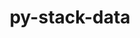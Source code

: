 ---
title: "py-stack-data"
layout: cache
categories: [package, develop]
meta: {"compilers": ["gcc@11.4.0", "gcc@9.4.0", "none"], "num_specs": 75, "num_specs_by_stack": {"data-vis-sdk": 11, "e4s": 22, "e4s-neoverse-v2": 24, "e4s-neoverse_v1": 6, "e4s-oneapi": 9, "e4s-power": 3, "root": 75}, "oss": ["ubuntu20.04", "ubuntu22.04"], "platforms": ["linux"], "stacks": ["data-vis-sdk", "e4s", "e4s-neoverse-v2", "e4s-neoverse_v1", "e4s-oneapi", "e4s-power", "root"], "targets": ["neoverse_v1", "neoverse_v2", "ppc64le", "x86_64_v3"], "versions": ["0.6.2"]}
spec_details: [{"compiler": "none", "hash": "2ayurznkqttlrsvgagy3uxhffdu7rojy", "os": "ubuntu22.04", "platform": "linux", "size": "-", "stacks": ["e4s", "root"], "target": "x86_64_v3", "variants": ["build_system=python_pip"], "versions": ["0.6.2"]}, {"compiler": "none", "hash": "2pfcvakm2byjkriafy4rfxekbmlwgjte", "os": "ubuntu22.04", "platform": "linux", "size": "-", "stacks": ["e4s-oneapi", "root"], "target": "x86_64_v3", "variants": ["build_system=python_pip"], "versions": ["0.6.2"]}, {"compiler": "none", "hash": "3baqzriqv3tcowli7g4cwjpgpaw7bveh", "os": "ubuntu22.04", "platform": "linux", "size": "-", "stacks": ["e4s-neoverse-v2", "root"], "target": "neoverse_v2", "variants": ["build_system=python_pip"], "versions": ["0.6.2"]}, {"compiler": "none", "hash": "4ew2hpybnl3b2x6z6t6fpvob4xpqrmdv", "os": "ubuntu22.04", "platform": "linux", "size": "-", "stacks": ["e4s-neoverse-v2", "root"], "target": "neoverse_v2", "variants": ["build_system=python_pip"], "versions": ["0.6.2"]}, {"compiler": "none", "hash": "4gp6d4trng5hrw43n5qkoyigchruqscx", "os": "ubuntu20.04", "platform": "linux", "size": "-", "stacks": ["data-vis-sdk", "root"], "target": "x86_64_v3", "variants": ["build_system=python_pip"], "versions": ["0.6.2"]}, {"compiler": "none", "hash": "5jsnp7ji4boghkygdp6a3cgzm6xt55k3", "os": "ubuntu22.04", "platform": "linux", "size": "-", "stacks": ["e4s-neoverse-v2", "root"], "target": "neoverse_v2", "variants": ["build_system=python_pip"], "versions": ["0.6.2"]}, {"compiler": "none", "hash": "5mx7jk2d2fl4ry6ojsiw6ga2h5bmqdm4", "os": "ubuntu22.04", "platform": "linux", "size": "-", "stacks": ["e4s-oneapi", "root"], "target": "x86_64_v3", "variants": ["build_system=python_pip"], "versions": ["0.6.2"]}, {"compiler": "none", "hash": "5nltdxbkzbgkszpi3fnzssj7w2v4xio2", "os": "ubuntu22.04", "platform": "linux", "size": "-", "stacks": ["e4s", "root"], "target": "x86_64_v3", "variants": ["build_system=python_pip"], "versions": ["0.6.2"]}, {"compiler": "none", "hash": "6bhixpom3bb4fnhjebmduyeel6tsclkn", "os": "ubuntu22.04", "platform": "linux", "size": "-", "stacks": ["e4s", "root"], "target": "x86_64_v3", "variants": ["build_system=python_pip"], "versions": ["0.6.2"]}, {"compiler": "none", "hash": "6p7xqnoq7nhnosqqgihw3avleh2xtlcw", "os": "ubuntu20.04", "platform": "linux", "size": "-", "stacks": ["data-vis-sdk", "root"], "target": "x86_64_v3", "variants": ["build_system=python_pip"], "versions": ["0.6.2"]}, {"compiler": "gcc@11.4.0", "hash": "6qt2ygdyziung3z2zrdxp44tcyl2f6jn", "os": "ubuntu22.04", "platform": "linux", "size": "-", "stacks": ["e4s-neoverse_v1", "root"], "target": "neoverse_v1", "variants": ["build_system=python_pip"], "versions": ["0.6.2"]}, {"compiler": "none", "hash": "6xi3ht5rbxhgehjfyblsqw4xybkuazh2", "os": "ubuntu22.04", "platform": "linux", "size": "-", "stacks": ["e4s-neoverse-v2", "root"], "target": "neoverse_v2", "variants": ["build_system=python_pip"], "versions": ["0.6.2"]}, {"compiler": "none", "hash": "6y63xaahaw5pbz36yoswxck52gb5zh2m", "os": "ubuntu22.04", "platform": "linux", "size": "-", "stacks": ["e4s-neoverse-v2", "root"], "target": "neoverse_v2", "variants": ["build_system=python_pip"], "versions": ["0.6.2"]}, {"compiler": "none", "hash": "7fuztc73ggub7tbsnrea2ycehqlwqlcw", "os": "ubuntu22.04", "platform": "linux", "size": "-", "stacks": ["e4s-neoverse-v2", "root"], "target": "neoverse_v2", "variants": ["build_system=python_pip"], "versions": ["0.6.2"]}, {"compiler": "none", "hash": "7oubtjih6eyazk5godeuc4lxazyyzzoo", "os": "ubuntu22.04", "platform": "linux", "size": "-", "stacks": ["e4s-oneapi", "root"], "target": "x86_64_v3", "variants": ["build_system=python_pip"], "versions": ["0.6.2"]}, {"compiler": "none", "hash": "bmloyrtf4sjh2tjas7dxpmmybzm75qyw", "os": "ubuntu20.04", "platform": "linux", "size": "-", "stacks": ["data-vis-sdk", "root"], "target": "x86_64_v3", "variants": ["build_system=python_pip"], "versions": ["0.6.2"]}, {"compiler": "none", "hash": "bqdj7hjcbnjpla3qfv2n7weptm4k6mdx", "os": "ubuntu22.04", "platform": "linux", "size": "-", "stacks": ["e4s-neoverse-v2", "root"], "target": "neoverse_v2", "variants": ["build_system=python_pip"], "versions": ["0.6.2"]}, {"compiler": "none", "hash": "btrrnnxdh5jpbji3xflm77w3w2zzk3au", "os": "ubuntu22.04", "platform": "linux", "size": "-", "stacks": ["e4s", "root"], "target": "x86_64_v3", "variants": ["build_system=python_pip"], "versions": ["0.6.2"]}, {"compiler": "none", "hash": "clspz6c7sqrb5c56x2pycnqo6npxlw3x", "os": "ubuntu22.04", "platform": "linux", "size": "-", "stacks": ["e4s", "root"], "target": "x86_64_v3", "variants": ["build_system=python_pip"], "versions": ["0.6.2"]}, {"compiler": "none", "hash": "fhu4vprswosnto5hkt3elffv3ckzzvg6", "os": "ubuntu22.04", "platform": "linux", "size": "-", "stacks": ["e4s-neoverse-v2", "root"], "target": "neoverse_v2", "variants": ["build_system=python_pip"], "versions": ["0.6.2"]}, {"compiler": "none", "hash": "fximizb2e3375apr5okjt6mxfovs4jxn", "os": "ubuntu22.04", "platform": "linux", "size": "-", "stacks": ["e4s-neoverse-v2", "root"], "target": "neoverse_v2", "variants": ["build_system=python_pip"], "versions": ["0.6.2"]}, {"compiler": "none", "hash": "glbnkwjsdsgchgsnr5rq7k4pj2gngv3n", "os": "ubuntu22.04", "platform": "linux", "size": "-", "stacks": ["e4s-neoverse-v2", "root"], "target": "neoverse_v2", "variants": ["build_system=python_pip"], "versions": ["0.6.2"]}, {"compiler": "gcc@11.4.0", "hash": "go4le6cdw34fz3bipdhneqpguyrawxie", "os": "ubuntu22.04", "platform": "linux", "size": "-", "stacks": ["e4s-neoverse_v1", "root"], "target": "neoverse_v1", "variants": ["build_system=python_pip"], "versions": ["0.6.2"]}, {"compiler": "none", "hash": "gpkv4yee7nhuftxr6ucceemusw4pmotr", "os": "ubuntu22.04", "platform": "linux", "size": "-", "stacks": ["e4s-oneapi", "root"], "target": "x86_64_v3", "variants": ["build_system=python_pip"], "versions": ["0.6.2"]}, {"compiler": "none", "hash": "hgi3pdeki5g47itxxychvzavyohs2x5h", "os": "ubuntu22.04", "platform": "linux", "size": "-", "stacks": ["e4s-neoverse-v2", "root"], "target": "neoverse_v2", "variants": ["build_system=python_pip"], "versions": ["0.6.2"]}, {"compiler": "none", "hash": "icvvbah3zs477wcachzztony534xhzu6", "os": "ubuntu22.04", "platform": "linux", "size": "-", "stacks": ["e4s-neoverse-v2", "root"], "target": "neoverse_v2", "variants": ["build_system=python_pip"], "versions": ["0.6.2"]}, {"compiler": "none", "hash": "iedszhinvlzaevga2a462qzav4hfl3ej", "os": "ubuntu22.04", "platform": "linux", "size": "-", "stacks": ["e4s", "root"], "target": "x86_64_v3", "variants": ["build_system=python_pip"], "versions": ["0.6.2"]}, {"compiler": "gcc@11.4.0", "hash": "imgfzhamykwmxu3qqu6fsa3vldbk5rwp", "os": "ubuntu22.04", "platform": "linux", "size": "-", "stacks": ["e4s-neoverse_v1", "root"], "target": "neoverse_v1", "variants": ["build_system=python_pip"], "versions": ["0.6.2"]}, {"compiler": "gcc@11.4.0", "hash": "ix3k6jvq6g77phphe3wnxfe3bhznrmbi", "os": "ubuntu22.04", "platform": "linux", "size": "-", "stacks": ["e4s-neoverse_v1", "root"], "target": "neoverse_v1", "variants": ["build_system=python_pip"], "versions": ["0.6.2"]}, {"compiler": "none", "hash": "j2xrkt4zc2pslxemttovrucskisiommg", "os": "ubuntu22.04", "platform": "linux", "size": "-", "stacks": ["e4s", "root"], "target": "x86_64_v3", "variants": ["build_system=python_pip"], "versions": ["0.6.2"]}, {"compiler": "none", "hash": "jfbk5eabexv7mkhyxdftmlkpo2l53peh", "os": "ubuntu20.04", "platform": "linux", "size": "-", "stacks": ["data-vis-sdk", "root"], "target": "x86_64_v3", "variants": ["build_system=python_pip"], "versions": ["0.6.2"]}, {"compiler": "none", "hash": "jkosovxligrvdwirbhldagoemzakfg7d", "os": "ubuntu20.04", "platform": "linux", "size": "-", "stacks": ["data-vis-sdk", "root"], "target": "x86_64_v3", "variants": ["build_system=python_pip"], "versions": ["0.6.2"]}, {"compiler": "none", "hash": "jlcrru3rytxqsq6wve53ckx7y7ubhr2g", "os": "ubuntu22.04", "platform": "linux", "size": "-", "stacks": ["e4s-oneapi", "root"], "target": "x86_64_v3", "variants": ["build_system=python_pip"], "versions": ["0.6.2"]}, {"compiler": "gcc@9.4.0", "hash": "kbvwpk2bpjqwing2uh4kfyht5kbfaapi", "os": "ubuntu20.04", "platform": "linux", "size": "-", "stacks": ["e4s-power", "root"], "target": "ppc64le", "variants": ["build_system=python_pip"], "versions": ["0.6.2"]}, {"compiler": "none", "hash": "kwcgbnmi2cpnccduspgsj62kf7gvypuo", "os": "ubuntu22.04", "platform": "linux", "size": "-", "stacks": ["e4s", "root"], "target": "x86_64_v3", "variants": ["build_system=python_pip"], "versions": ["0.6.2"]}, {"compiler": "none", "hash": "l46f2kyxgkdhgqft5w5hsh4qc6czzvkj", "os": "ubuntu22.04", "platform": "linux", "size": "-", "stacks": ["e4s", "root"], "target": "x86_64_v3", "variants": ["build_system=python_pip"], "versions": ["0.6.2"]}, {"compiler": "none", "hash": "lf3lgcnicvwq2lppu4w3e3sws3qny35d", "os": "ubuntu22.04", "platform": "linux", "size": "-", "stacks": ["e4s", "root"], "target": "x86_64_v3", "variants": ["build_system=python_pip"], "versions": ["0.6.2"]}, {"compiler": "none", "hash": "lfdbjomwtvtn3nfx3ufs5e6gt4rfxlxv", "os": "ubuntu22.04", "platform": "linux", "size": "-", "stacks": ["e4s", "root"], "target": "x86_64_v3", "variants": ["build_system=python_pip"], "versions": ["0.6.2"]}, {"compiler": "gcc@9.4.0", "hash": "m7pxw5t5jtjdqqwtttf6qh557t2ombmw", "os": "ubuntu20.04", "platform": "linux", "size": "-", "stacks": ["e4s-power", "root"], "target": "ppc64le", "variants": ["build_system=python_pip"], "versions": ["0.6.2"]}, {"compiler": "none", "hash": "mfji3cm2goknpedbfp7laphx6at43xxu", "os": "ubuntu22.04", "platform": "linux", "size": "-", "stacks": ["e4s-neoverse-v2", "root"], "target": "neoverse_v2", "variants": ["build_system=python_pip"], "versions": ["0.6.2"]}, {"compiler": "none", "hash": "mholpqqu4jl54p7yyxisrx75czz5zuz3", "os": "ubuntu22.04", "platform": "linux", "size": "-", "stacks": ["e4s", "root"], "target": "x86_64_v3", "variants": ["build_system=python_pip"], "versions": ["0.6.2"]}, {"compiler": "none", "hash": "mkr62wc6h6q4dsln6fgq77focfiynf4b", "os": "ubuntu22.04", "platform": "linux", "size": "-", "stacks": ["e4s", "root"], "target": "x86_64_v3", "variants": ["build_system=python_pip"], "versions": ["0.6.2"]}, {"compiler": "none", "hash": "mqicyp4yun7tbh3f47acrx6idazb4gad", "os": "ubuntu22.04", "platform": "linux", "size": "-", "stacks": ["e4s-neoverse-v2", "root"], "target": "neoverse_v2", "variants": ["build_system=python_pip"], "versions": ["0.6.2"]}, {"compiler": "gcc@11.4.0", "hash": "nogczzudddmpdnta3kwv74gpmdmxjtbb", "os": "ubuntu22.04", "platform": "linux", "size": "-", "stacks": ["e4s-neoverse_v1", "root"], "target": "neoverse_v1", "variants": ["build_system=python_pip"], "versions": ["0.6.2"]}, {"compiler": "none", "hash": "ntaxdpifm4bdxy4mygrwzw5wb6yhyzvu", "os": "ubuntu22.04", "platform": "linux", "size": "-", "stacks": ["e4s-neoverse-v2", "root"], "target": "neoverse_v2", "variants": ["build_system=python_pip"], "versions": ["0.6.2"]}, {"compiler": "none", "hash": "ozqlfftihr4ifqwm7znp6tuqefndlasz", "os": "ubuntu22.04", "platform": "linux", "size": "-", "stacks": ["e4s", "root"], "target": "x86_64_v3", "variants": ["build_system=python_pip"], "versions": ["0.6.2"]}, {"compiler": "none", "hash": "pf2trmhl6sppcfvfpp2hzfplyuslyojf", "os": "ubuntu22.04", "platform": "linux", "size": "-", "stacks": ["e4s-neoverse-v2", "root"], "target": "neoverse_v2", "variants": ["build_system=python_pip"], "versions": ["0.6.2"]}, {"compiler": "none", "hash": "q33ik2lfyhfdefq6q3yw2aq52vwz4ljj", "os": "ubuntu22.04", "platform": "linux", "size": "-", "stacks": ["e4s", "root"], "target": "x86_64_v3", "variants": ["build_system=python_pip"], "versions": ["0.6.2"]}, {"compiler": "none", "hash": "rsv6zyj6szc3t2tn7v3h3pu64wbb5raj", "os": "ubuntu22.04", "platform": "linux", "size": "-", "stacks": ["e4s-oneapi", "root"], "target": "x86_64_v3", "variants": ["build_system=python_pip"], "versions": ["0.6.2"]}, {"compiler": "gcc@9.4.0", "hash": "rvjrfaqfmdnt5ac2u25ntdl45uaw3i33", "os": "ubuntu20.04", "platform": "linux", "size": "-", "stacks": ["e4s-power", "root"], "target": "ppc64le", "variants": ["build_system=python_pip"], "versions": ["0.6.2"]}, {"compiler": "none", "hash": "sb2x73nd3xwsa4vk6upiei6abp4iw2y6", "os": "ubuntu22.04", "platform": "linux", "size": "-", "stacks": ["e4s-neoverse-v2", "root"], "target": "neoverse_v2", "variants": ["build_system=python_pip"], "versions": ["0.6.2"]}, {"compiler": "none", "hash": "sdfnyug4zypumv5o7342l5w775fhwos5", "os": "ubuntu22.04", "platform": "linux", "size": "-", "stacks": ["e4s", "root"], "target": "x86_64_v3", "variants": ["build_system=python_pip"], "versions": ["0.6.2"]}, {"compiler": "none", "hash": "sdn2yvzxb52qf6rwqiv32m6reyes6awl", "os": "ubuntu22.04", "platform": "linux", "size": "-", "stacks": ["e4s", "root"], "target": "x86_64_v3", "variants": ["build_system=python_pip"], "versions": ["0.6.2"]}, {"compiler": "none", "hash": "t4fqodfqvkw7kgvscp2jgurmq4ownlkb", "os": "ubuntu22.04", "platform": "linux", "size": "-", "stacks": ["e4s-oneapi", "root"], "target": "x86_64_v3", "variants": ["build_system=python_pip"], "versions": ["0.6.2"]}, {"compiler": "none", "hash": "t5jswfowiehr7ex4ie6qry3uleyc4yoj", "os": "ubuntu22.04", "platform": "linux", "size": "-", "stacks": ["e4s-neoverse-v2", "root"], "target": "neoverse_v2", "variants": ["build_system=python_pip"], "versions": ["0.6.2"]}, {"compiler": "none", "hash": "un5km3bi2zdhpuqwjpsndeiafvgj4pzr", "os": "ubuntu22.04", "platform": "linux", "size": "-", "stacks": ["e4s", "root"], "target": "x86_64_v3", "variants": ["build_system=python_pip"], "versions": ["0.6.2"]}, {"compiler": "none", "hash": "uwn77egmzg5qnenhwqcxm2ew7zkosub7", "os": "ubuntu20.04", "platform": "linux", "size": "-", "stacks": ["data-vis-sdk", "root"], "target": "x86_64_v3", "variants": ["build_system=python_pip"], "versions": ["0.6.2"]}, {"compiler": "none", "hash": "v57v7q5hymzxcphsgwobcej5opogvfd2", "os": "ubuntu20.04", "platform": "linux", "size": "-", "stacks": ["data-vis-sdk", "root"], "target": "x86_64_v3", "variants": ["build_system=python_pip"], "versions": ["0.6.2"]}, {"compiler": "none", "hash": "vfa2uwxfqa6f5saaxubhid725qohgett", "os": "ubuntu20.04", "platform": "linux", "size": "-", "stacks": ["data-vis-sdk", "root"], "target": "x86_64_v3", "variants": ["build_system=python_pip"], "versions": ["0.6.2"]}, {"compiler": "none", "hash": "vowi6tmyv6svgos3gmxwiy6puyqpwylb", "os": "ubuntu20.04", "platform": "linux", "size": "-", "stacks": ["data-vis-sdk", "root"], "target": "x86_64_v3", "variants": ["build_system=python_pip"], "versions": ["0.6.2"]}, {"compiler": "none", "hash": "vsyd3vht2bcdih2dgkx73ibjuirqhuqi", "os": "ubuntu22.04", "platform": "linux", "size": "-", "stacks": ["e4s-neoverse-v2", "root"], "target": "neoverse_v2", "variants": ["build_system=python_pip"], "versions": ["0.6.2"]}, {"compiler": "none", "hash": "w3kjqwgauivalsrx6hg7m4mbg72kxcpy", "os": "ubuntu20.04", "platform": "linux", "size": "-", "stacks": ["data-vis-sdk", "root"], "target": "x86_64_v3", "variants": ["build_system=python_pip"], "versions": ["0.6.2"]}, {"compiler": "none", "hash": "wckdarkodcio3tnsb6quahkt5j5unha4", "os": "ubuntu22.04", "platform": "linux", "size": "-", "stacks": ["e4s-neoverse-v2", "root"], "target": "neoverse_v2", "variants": ["build_system=python_pip"], "versions": ["0.6.2"]}, {"compiler": "none", "hash": "wdl7p7ucammtz3zlfe5pbvc75nkucw5l", "os": "ubuntu22.04", "platform": "linux", "size": "-", "stacks": ["e4s-neoverse-v2", "root"], "target": "neoverse_v2", "variants": ["build_system=python_pip"], "versions": ["0.6.2"]}, {"compiler": "none", "hash": "wgjyv4k3yuh54pydkfvbvuviaep6jh3m", "os": "ubuntu22.04", "platform": "linux", "size": "-", "stacks": ["e4s-oneapi", "root"], "target": "x86_64_v3", "variants": ["build_system=python_pip"], "versions": ["0.6.2"]}, {"compiler": "none", "hash": "wjnhhjan53z7r623y2wbdnki7kzmiq5q", "os": "ubuntu22.04", "platform": "linux", "size": "-", "stacks": ["e4s", "root"], "target": "x86_64_v3", "variants": ["build_system=python_pip"], "versions": ["0.6.2"]}, {"compiler": "none", "hash": "wlwie5epmqjn56dz7c4wbp25xy2ghtiq", "os": "ubuntu22.04", "platform": "linux", "size": "-", "stacks": ["e4s", "root"], "target": "x86_64_v3", "variants": ["build_system=python_pip"], "versions": ["0.6.2"]}, {"compiler": "none", "hash": "x32wwrllnngbenrqxynqor5nhsqjxoyp", "os": "ubuntu22.04", "platform": "linux", "size": "-", "stacks": ["e4s-oneapi", "root"], "target": "x86_64_v3", "variants": ["build_system=python_pip"], "versions": ["0.6.2"]}, {"compiler": "none", "hash": "x5xcqtervyfjgw2kycatetwo62hjzzgs", "os": "ubuntu22.04", "platform": "linux", "size": "-", "stacks": ["e4s-neoverse-v2", "root"], "target": "neoverse_v2", "variants": ["build_system=python_pip"], "versions": ["0.6.2"]}, {"compiler": "none", "hash": "xkzea4gttiffjx4b7fuhokqxtha6km7o", "os": "ubuntu20.04", "platform": "linux", "size": "-", "stacks": ["data-vis-sdk", "root"], "target": "x86_64_v3", "variants": ["build_system=python_pip"], "versions": ["0.6.2"]}, {"compiler": "none", "hash": "xsepfd2evhr7nhihck2pdhmwpk5finqs", "os": "ubuntu22.04", "platform": "linux", "size": "-", "stacks": ["e4s", "root"], "target": "x86_64_v3", "variants": ["build_system=python_pip"], "versions": ["0.6.2"]}, {"compiler": "gcc@11.4.0", "hash": "yydktllrz42xp2wrbdboujg3tcy3jsik", "os": "ubuntu22.04", "platform": "linux", "size": "-", "stacks": ["e4s-neoverse_v1", "root"], "target": "neoverse_v1", "variants": ["build_system=python_pip"], "versions": ["0.6.2"]}, {"compiler": "none", "hash": "zggnsmg22a37dpapfylaemr6g7bmbvxm", "os": "ubuntu22.04", "platform": "linux", "size": "-", "stacks": ["e4s-neoverse-v2", "root"], "target": "neoverse_v2", "variants": ["build_system=python_pip"], "versions": ["0.6.2"]}, {"compiler": "none", "hash": "zlqvmczh4oejol3jxsjanjlttspglvzj", "os": "ubuntu22.04", "platform": "linux", "size": "-", "stacks": ["e4s-neoverse-v2", "root"], "target": "neoverse_v2", "variants": ["build_system=python_pip"], "versions": ["0.6.2"]}, {"compiler": "none", "hash": "zy3bb4h4knqtrpq5b5xkfbo3lrheswy4", "os": "ubuntu22.04", "platform": "linux", "size": "-", "stacks": ["e4s", "root"], "target": "x86_64_v3", "variants": ["build_system=python_pip"], "versions": ["0.6.2"]}]
---